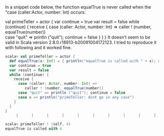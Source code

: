In a snippet code below, the function equalTrue is never called when the "case (caller:Actor, number: Int) occurs:

val primeTeller = actor {
    var continue = true
    var result = false
    while (continue) {
      receive {
        case (caller: Actor, number: Int) => caller ! (number,     equalTrue(number))                                             
        case "quit" => println ("quit"); continue = false
      }
    }
  }
It doesn't seem to be valid in Scala version 2.8.0.r18913-b20091004172123. I tried to reproduce it with following and it worked fine.
```scala
scala> val primeTeller = actor {
  def equalTrue(x: Int) = { println("equalTrue is called with " + x); x}
  var continue = true 
  var result = false 
  while (continue) {
    receive {
      case (caller: Actor, number: Int) => 
         caller ! (number, equalTrue(number)) 
      case "quit" => println ("quit"); continue = false
      case x => println("primeTeller: dint go in any case")
    }
  }
}
     |      |      |      |      |      |      |      |      |      |      |      | primeTeller: scala.actors.Actor = scala.actors.Actor$$$$anon$$1@ed6f0d

scala> primeTeller ! (self, 4)
equalTrue is called with 4
```

